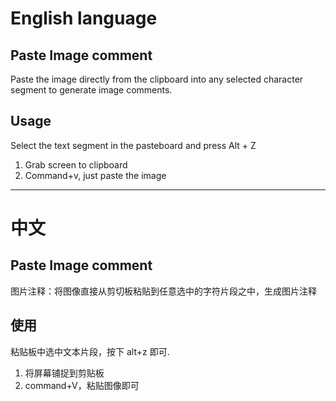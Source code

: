 # English language
## Paste Image comment

Paste the image directly from the clipboard into any selected character segment to generate image comments.


## Usage

Select the text segment in the pasteboard and press Alt + Z

1. Grab screen to clipboard
2. Command+v, just paste the image


--- 

# 中文

## Paste Image comment

图片注释：将图像直接从剪切板粘贴到任意选中的字符片段之中，生成图片注释

## 使用

粘贴板中选中文本片段，按下 alt+z 即可.

1. 将屏幕铺捉到剪贴板
2. command+V，粘贴图像即可
